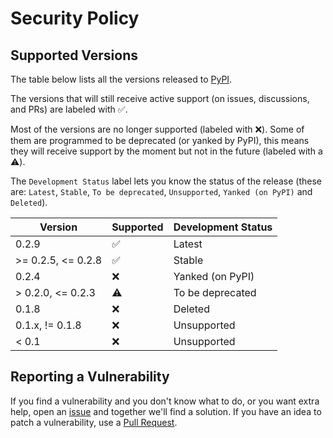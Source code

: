 # Security Policy

## Supported Versions

The table below lists all the versions released to [PyPI](http://pypi.org/project/aleat3).

The versions that will still receive active support (on issues, discussions, and PRs) are labeled with :white_check_mark:.

Most of the versions are no longer supported (labeled with :x:). Some of them are programmed to be deprecated (or yanked by PyPI), this means they will receive support
by the moment but not in the future (labeled with a :warning:).

The `Development Status` label lets you know the status of the release (these are: `Latest`, `Stable`, `To be deprecated`, `Unsupported`, `Yanked (on PyPI)` and `Deleted`).

| Version             | Supported          | Development Status  |
| ------------------- | ------------------ | ------------------- |
| 0.2.9               | :white_check_mark: | Latest              |
| >= 0.2.5, <= 0.2.8  | :white_check_mark: | Stable              |
| 0.2.4               | :x:                | Yanked (on PyPI)    |
| > 0.2.0, <= 0.2.3   | :warning:          | To be deprecated    |
| 0.1.8               | :x:                | Deleted             |
| 0.1.x, != 0.1.8     | :x:                | Unsupported         |
| < 0.1               | :x:                | Unsupported         |

## Reporting a Vulnerability

If you find a vulnerability and you don't know what to do, or you want extra help, open an [issue](http://github.com/diddileija/diddiparser/issues) and together
we'll find a solution. If you have an idea to patch a vulnerability, use a [Pull Request](http://github.com/diddileija/diddiparser/pulls).
